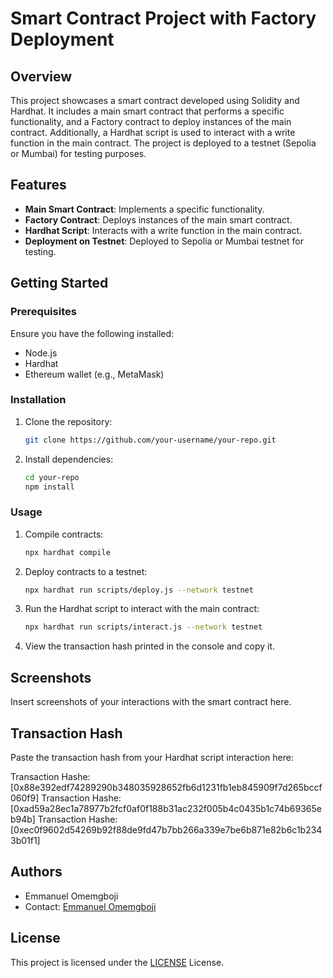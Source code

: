 # Smart Contract Project with Factory Deployment

## Overview

This project showcases a smart contract developed using Solidity and Hardhat. It includes a main smart contract that performs a specific functionality, and a Factory contract to deploy instances of the main contract. Additionally, a Hardhat script is used to interact with a write function in the main contract. The project is deployed to a testnet (Sepolia or Mumbai) for testing purposes.

## Features

- **Main Smart Contract**: Implements a specific functionality.
- **Factory Contract**: Deploys instances of the main smart contract.
- **Hardhat Script**: Interacts with a write function in the main contract.
- **Deployment on Testnet**: Deployed to Sepolia or Mumbai testnet for testing.

## Getting Started

### Prerequisites

Ensure you have the following installed:

- Node.js
- Hardhat
- Ethereum wallet (e.g., MetaMask)

### Installation

1. Clone the repository:

   ```bash
   git clone https://github.com/your-username/your-repo.git
   ```

2. Install dependencies:

   ```bash
   cd your-repo
   npm install
   ```

### Usage

1. Compile contracts:

   ```bash
   npx hardhat compile
   ```

2. Deploy contracts to a testnet:

   ```bash
   npx hardhat run scripts/deploy.js --network testnet
   ```

3. Run the Hardhat script to interact with the main contract:

   ```bash
   npx hardhat run scripts/interact.js --network testnet
   ```

4. View the transaction hash printed in the console and copy it.

## Screenshots

Insert screenshots of your interactions with the smart contract here.

## Transaction Hash

Paste the transaction hash from your Hardhat script interaction here:

Transaction Hashe: [0x88e392edf74289290b348035928652fb6d1231fb1eb845909f7d265bccf060f9]
Transaction Hashe: [0xad59a28ec1a78977b2fcf0af0f188b31ac232f005b4c0435b1c74b69365eb94b]
Transaction Hashe: [0xec0f9602d54269b92f88de9fd47b7bb266a339e7be6b871e82b6c1b2343b01f1]

## Authors

- Emmanuel Omemgboji
- Contact: [Emmanuel Omemgboji](mailto:emmanuelomemgboji@gmail.com)

## License

This project is licensed under the [LICENSE](LICENSE) License.


